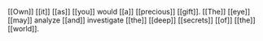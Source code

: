 [[Own]] [[it]] [[as]] [[you]] would [[a]] [[precious]] [[gift]]. [[The]] [[eye]] [[may]] analyze [[and]] investigate [[the]] [[deep]] [[secrets]] [[of]] [[the]] [[world]].